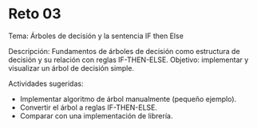 # Reto 03

Tema: Árboles de decisión y la sentencia IF then Else

Descripción: Fundamentos de árboles de decisión como estructura de decisión y su relación con reglas IF-THEN-ELSE. Objetivo: implementar y visualizar un árbol de decisión simple.

Actividades sugeridas:
- Implementar algoritmo de árbol manualmente (pequeño ejemplo).
- Convertir el árbol a reglas IF-THEN-ELSE.
- Comparar con una implementación de librería.